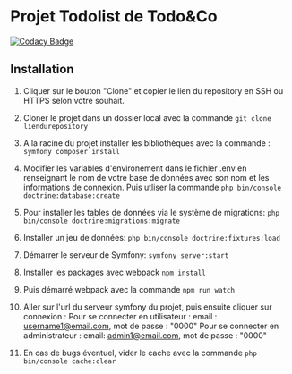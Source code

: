 # Projet Todolist de Todo&Co

[![Codacy Badge](https://app.codacy.com/project/badge/Grade/ec10cb784947414db9fb9cf830dfa565)](https://app.codacy.com/gl/NassimTaoussi/todolist/dashboard?utm_source=gl&utm_medium=referral&utm_content=&utm_campaign=Badge_grade)

## Installation

1. Cliquer sur le bouton "Clone" et copier le lien du repository en SSH ou HTTPS selon votre souhait.

2. Cloner le projet dans un dossier local avec la commande 
`git clone liendurepository`

3. A la racine du projet installer les bibliothèques avec la commande :
`symfony composer install` 

4. Modifier les variables d'environement dans le fichier .env en renseignant le nom de votre base de données avec son nom et les informations de connexion.
Puis utliser la commande 
`php bin/console doctrine:database:create`

5. Pour installer les tables de données via le système de migrations: 
`php bin/console doctrine:migrations:migrate`

6. Installer un jeu de données: 
`php bin/console doctrine:fixtures:load`

7. Démarrer le serveur de Symfony: 
`symfony server:start`

8. Installer les packages avec webpack
`npm install`

9. Puis démarré webpack avec la commande 
`npm run watch`

10. Aller sur l'url du serveur symfony du projet, puis ensuite cliquer sur connexion :
Pour se connecter en utilisateur : email : username1@email.com, mot de passe : "0000" 
Pour se connecter en administrateur : email: admin1@email.com, mot de passe : "0000"

11. En cas de bugs éventuel, vider le cache avec la commande 
`php bin/console cache:clear`